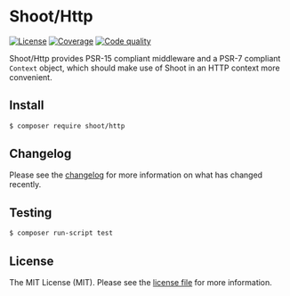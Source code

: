 # Shoot/Http
[![License][ico-license]][link-license]
[![Coverage][ico-coverage]][link-coverage]
[![Code quality][ico-code-quality]][link-code-quality]

Shoot/Http provides PSR-15 compliant middleware and a PSR-7 compliant `Context` object, which should make use of Shoot
in an HTTP context more convenient.

## Install
``` bash
$ composer require shoot/http
```

## Changelog
Please see the [changelog][link-changelog] for more information on what has changed recently.

## Testing
``` bash
$ composer run-script test
```

## License
The MIT License (MIT). Please see the [license file][link-license] for more information.

[ico-license]: https://img.shields.io/badge/license-MIT-brightgreen.svg?style=flat-square
[ico-coverage]: https://img.shields.io/scrutinizer/coverage/g/shootphp/http.svg?style=flat-square
[ico-code-quality]: https://img.shields.io/scrutinizer/g/shootphp/http.svg?style=flat-square
[link-changelog]: CHANGELOG.md
[link-coverage]: https://scrutinizer-ci.com/g/shootphp/http/code-structure
[link-code-quality]: https://scrutinizer-ci.com/g/shootphp/http
[link-license]: LICENSE.md
